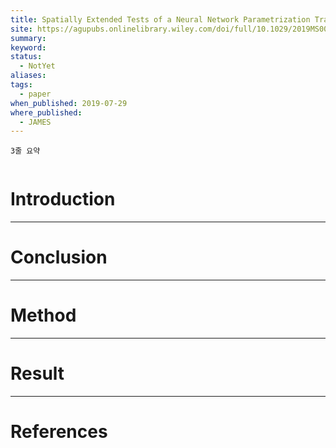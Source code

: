 ```yaml
---
title: Spatially Extended Tests of a Neural Network Parametrization Trained by Coarse-Graining
site: https://agupubs.onlinelibrary.wiley.com/doi/full/10.1029/2019MS001711
summary:
keyword:
status:
  - NotYet
aliases:
tags:
  - paper
when_published: 2019-07-29
where_published:
  - JAMES
---
```

```ad-summary
3줄 요약
```

```ad-abstract

```

# Introduction

---
# Conclusion

---
# Method

---
# Result

---
# References
